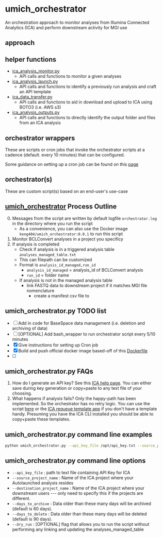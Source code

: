 # umich_orchestrator
An orchestration approach to monitor analyses from Illumina Connected Analytics (ICA) and perform downstream activity for MGI use

## approach

## helper functions

- [ica_analysis_monitor.py](https://github.com/keng404/ica_to_cgw/blob/main/ica_analysis_monitor.py)
	- API calls and functions to monitor a given analyses
- [ica_analysis_launch.py](https://github.com/keng404/ica_to_cgw/blob/main/ica_analysis_launch.py)
	- API calls and functions to identify a previously run analysis and craft an API template
- [ica_data_transfer.py](https://github.com/keng404/ica_to_cgw/blob/main/ica_data_transfer.py)
	- API calls and functions to aid in download and upload to ICA using BOTO3 (i.e. AWS s3)
- [ica_analysis_outputs.py](https://github.com/keng404/ica_to_cgw/blob/main/ica_analysis_outputs.py)
	- API calls and functions to directly identify the output folder and files from an ICA analysis
## orchestrator wrappers

These are scripts or cron jobs that invoke the orchestrator scripts at a cadence (default. every 10 minutes) that can be configured.

Some guidance on setting up a cron job can be found on this [page](https://www.redhat.com/en/blog/linux-cron-command)

## orchestrator(s)

These are custom script(s) based on an end-user's use-case

## [umich_orchestrator](https://github.com/keng404/umich_orchestrator/blob/main/umich_orchestrator.py) Process Outline

0) Messages from the script are written by default logfile ```orchestrator.log``` in the directory where you run the script
	- As a convenience, you can also use the Docker image ```keng404/umich_orchestrator:0.0.1``` to run this script
1) Monitor BCLConvert analyses in a project you specificy
2) If analysis is completed
	- Check if analysis is in a triggered analysis table ```analyses_managed_table.txt```
	- This can filepath can be customized
	- Format is ```analysis_id_managed,run_id```
		- ```analysis_id_managed``` = analysis_id of BCLConvert analysis
		- ```run_id``` = folder name 		
	- If analysis is not in the managed analysis table
		- link FASTQ data to downstream project if it matches MGI file nomenclature
     		- create a manifest csv file to

## umich_orchestrator.py TODO list

- [ ] Add in code for BaseSpace data management (i.e. deletion and archiving of data)
- [ ] [OPTIONAL] Add bash_wrapper to run orchestrator script every 5/10 minutes
- [X] Give instructions for setting up Cron job
- [X] Build and push official docker image based-off of this [Dockerfile](https://github.com/keng404/umich_orchestrator/blob/main/Dockerfile)
- [ ] 
## umich_orchestrator.py FAQs

1) How do I generate an API key?
See this [ICA help page](https://help.ica.illumina.com/get-started/gs-getstarted#api-keys). You can either save during key generation or copy+paste to any text file of your choosing.
2) What happens if analysis fails?
Only the happy-path has been implemented. So the orchestrator has no retry logic.
You can use  the script [here](https://github.com/keng404/bssh_parallel_transfer/blob/master/requeue.md) or the [ICA requeue template app](https://keneng87.pyscriptapps.com/ica-analysis-requeue/latest/) if you don't have a template handy. Presuming you have the ICA CLI installed you should be able to copy+paste these templates.

## umich_orchestrator.py command line examples

```bash
python umich_orchestrator.py --api_key_file /opt/api_key.txt --source_project_name ken_debug --destination_project_name Ken_demos 
```

## umich_orchestrator.py command line options

- ```--api_key_file``` : path to text file containing API Key for ICA
- ```--source_project_name``` : Name of the ICA project where your Autolaunched analysis resides
- ```--destination_project_name``` :  Name of the ICA project where your downstream users --- only need to specify this if the projects are different.
- ```--days_to_archive``` : Data older than these many days will be archived (default is 60 days).
- ```--days_to_delete``` : Data older than these many days will be deleted (default is 90 days).
- ```--dry_run``` : [OPTIONAL] flag that allows you to run the script without performing any linking and updating the analyses_managed_table


